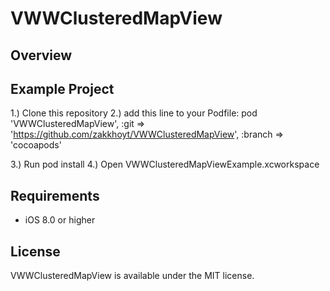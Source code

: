 # VWWClusteredMapView

## Overview

## Example Project

1.) Clone this repository
2.)	add this line to your Podfile:
pod 'VWWClusteredMapView', :git => 'https://github.com/zakkhoyt/VWWClusteredMapView', :branch => 'cocoapods'

3.) Run pod install
4.) Open VWWClusteredMapViewExample.xcworkspace


## Requirements

- iOS 8.0 or higher 

## License

VWWClusteredMapView is available under the MIT license.
